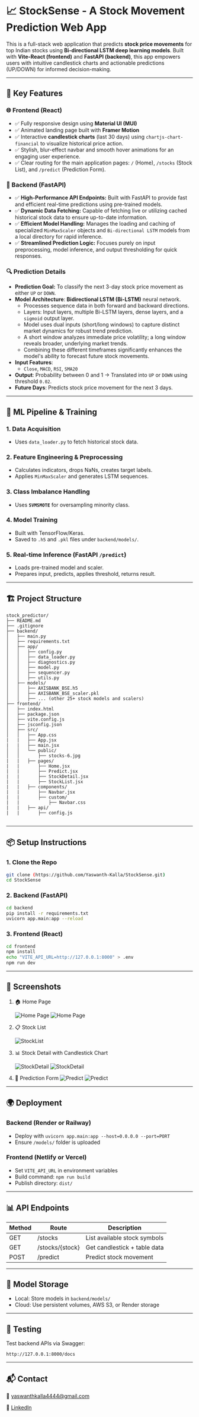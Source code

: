 # 📈 StockSense - A Stock Movement Prediction Web App

This is a full-stack web application that predicts **stock price movements** for top Indian stocks using **Bi-directional LSTM deep learning models**. Built with **Vite-React (frontend)** and **FastAPI (backend)**, this app empowers users with intuitive candlestick charts and actionable predictions (UP/DOWN) for informed decision-making.

---

## 🚀 Key Features

### 🌐 Frontend (React)
- ✅ Fully responsive design using **Material UI (MUI)**
- ✅ Animated landing page built with **Framer Motion**
- ✅ Interactive **candlestick charts** (last 30 days) using `chartjs-chart-financial` to visualize historical price action.
- ✅ Stylish, blur-effect navbar and smooth hover animations for an engaging user experience.
- ✅ Clear routing for the main application pages: `/` (Home), `/stocks` (Stock List), and `/predict` (Prediction Form).

### 🧠 Backend (FastAPI)
- ✅ **High-Performance API Endpoints:** Built with FastAPI to provide fast and efficient real-time predictions using pre-trained models.
- ✅ **Dynamic Data Fetching:** Capable of fetching live or utilizing cached historical stock data to ensure up-to-date information.
- ✅ **Efficient Model Handling:** Manages the loading and caching of specialized `MinMaxScaler` objects and `Bi-directional LSTM` models from a local directory for rapid inference.
- ✅ **Streamlined Prediction Logic:** Focuses purely on input preprocessing, model inference, and output thresholding for quick responses.
### 🔍 Prediction Details

- **Prediction Goal:** To classify the next 3-day stock price movement as either `UP` or `DOWN`.
- **Model Architecture**: **Bidirectional LSTM (Bi-LSTM)** neural network.
    * Processes sequence data in both forward and backward directions.
    * Layers: Input layers, multiple Bi-LSTM layers, dense layers, and a `sigmoid` output layer.
    * Model uses dual inputs (short/long windows) to capture distinct market dynamics for robust trend prediction.
    * A short window analyzes immediate price volatility; a long window reveals broader, underlying market trends.
    * Combining these different timeframes significantly enhances the model's ability to forecast future stock movements.
- **Input Features**: 
    * `Close`, `MACD`, `RSI`, `SMA20`
- **Output**: Probability between 0 and 1 -> Translated into `UP` or `DOWN` using threshold `0.02`.
- **Future Days**: Predicts stock price movement for the next 3 days.

---

## 🧠 ML Pipeline & Training

### 1. Data Acquisition
* Uses `data_loader.py` to fetch historical stock data.

### 2. Feature Engineering & Preprocessing
* Calculates indicators, drops NaNs, creates target labels.
* Applies `MinMaxScaler` and generates LSTM sequences.

### 3. Class Imbalance Handling
* Uses **`SVMSMOTE`** for oversampling minority class.
  
### 4. Model Training
* Built with TensorFlow/Keras.
* Saved to `.h5` and `.pkl` files under `backend/models/`.

### 5. Real-time Inference (FastAPI `/predict`)
* Loads pre-trained model and scaler.
* Prepares input, predicts, applies threshold, returns result.

---

## 🏗️ Project Structure

```
stock_predictor/
├── README.md
├── .gitignore
├── backend/
│   ├── main.py
│   ├── requirements.txt
│   ├── app/
│   │   ├── config.py
│   │   ├── data_loader.py
│   │   ├── diagnostics.py
│   │   ├── model.py
│   │   ├── sequencer.py
│   │   ├── utils.py
│   ├── models/                
│   │   ├── AXISBANK_BSE.h5
│   │   ├── AXISBANK_BSE_scaler.pkl
│   │   ├── ... (other 25+ stock models and scalers)
├── frontend/
│   ├── index.html
│   ├── package.json
│   ├── vite.config.js
│   ├── jsconfig.json
│   ├── src/           
│   │   ├── App.css
|   |   ├── App.jsx
|   |   ├── main.jsx
│   │   └── public/
│   │       ├── stocks-6.jpg
|   |   ├── pages/
|   |       ├── Home.jsx
|   |       ├── Predict.jsx
|   |       ├── StockDetail.jsx
|   |       ├── StockList.jsx
|   |   ├── components/
|   |       ├── Navbar.jsx
|   |       ├── custom/
|   |           ├── Navbar.css
|   |   ├── api/
|   |       ├── config.js


```

---

## 📦 Setup Instructions

### 1. Clone the Repo

```bash
git clone (https://github.com/Yaswanth-Kalla/StockSense.git)
cd StockSense
```

### 2. Backend (FastAPI)

```bash
cd backend
pip install -r requirements.txt
uvicorn app.main:app --reload
```

### 3. Frontend (React)

```bash
cd frontend
npm install
echo "VITE_API_URL=http://127.0.0.1:8000" > .env
npm run dev
```




---


## 📸 Screenshots

1. 🏠 Home Page
   
    ![Home Page](screenshots/Homepage-1.png)
    ![Home Page](screenshots/Homepage-2.png)

   
2. 📋 Stock List

    ![StockList](screenshots/StocksList.png)


3. 📊 Stock Detail with Candlestick Chart
    
    ![StockDetail](screenshots/StockDetail-1.png)
    ![StockDetail](screenshots/StockDetail-2.png)

   
4. 🔮 Prediction Form
    ![Predict](screenshots/Predict-1.png)
    ![Predict](screenshots/Predict-2.png)



---


## 🌍 Deployment

### Backend (Render or Railway)
- Deploy with `uvicorn app.main:app --host=0.0.0.0 --port=PORT`
- Ensure `/models/` folder is uploaded

### Frontend (Netlify or Vercel)
- Set `VITE_API_URL` in environment variables
- Build command: `npm run build`
- Publish directory: `dist/`

---

## 📊 API Endpoints

| Method | Route              | Description |
|--------|-------------------|-------------|
| GET    | /stocks           | List available stock symbols |
| GET    | /stocks/{stock}   | Get candlestick + table data |
| POST   | /predict          | Predict stock movement |

---

## 📁 Model Storage

- Local: Store models in `backend/models/`
- Cloud: Use persistent volumes, AWS S3, or Render storage

---

## 🧪 Testing

Test backend APIs via Swagger:

```url
http://127.0.0.1:8000/docs
```

---

## 📬 Contact

📧 yaswanthkalla4444@gmail.com

🔗 [LinkedIn](https://www.linkedin.com/in/yaswanth-kalla-85534626b)

